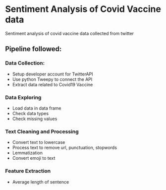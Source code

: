 # Sentiment Analysis of Covid Vaccine data
Sentiment analysis of covid vaccine data collected from twitter

## Pipeline followed:
### Data Collection:
  - Setup developer account for TwitterAPI
  - Use python Tweepy to connect the API
  - Extract data related to Covid19 Vaccine
### Data Exploring
  - Load data in data frame
  - Check data types
  - Check missing values
### Text Cleaning and Processing
  - Convert text to lowercase
  - Process text to remove url, punctuation, stopwords
  - Lemmatization
  - Convert emoji to text
### Feature Extraction
  - Average length of sentence


  